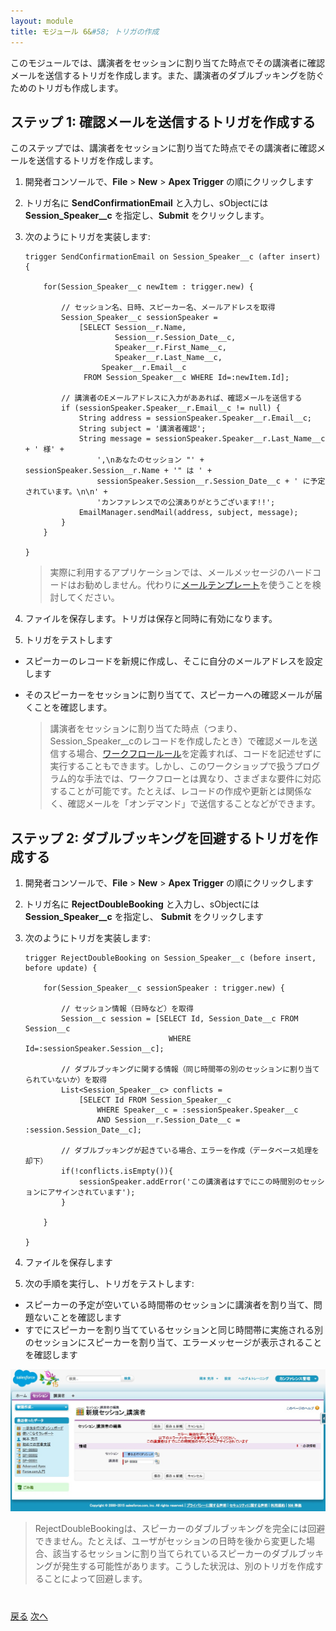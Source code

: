 ```yaml
---
layout: module
title: モジュール 6&#58; トリガの作成
---
```

このモジュールでは、講演者をセッションに割り当てた時点でその講演者に確認メールを送信するトリガを作成します。また、講演者のダブルブッキングを防ぐためのトリガも作成します。

## ステップ 1: 確認メールを送信するトリガを作成する

このステップでは、講演者をセッションに割り当てた時点でその講演者に確認メールを送信するトリガを作成します。

1. 開発者コンソールで、**File** > **New** > **Apex Trigger** の順にクリックします

1. トリガ名に **SendConfirmationEmail** と入力し、sObjectには **Session&#95;Speaker__c** を指定し、**Submit** をクリックします。

1. 次のようにトリガを実装します:

    ```
    trigger SendConfirmationEmail on Session_Speaker__c (after insert) {

        for(Session_Speaker__c newItem : trigger.new) {

            // セッション名、日時、スピーカー名、メールアドレスを取得
            Session_Speaker__c sessionSpeaker =
                [SELECT Session__r.Name,
                        Session__r.Session_Date__c,
                        Speaker__r.First_Name__c,
                        Speaker__r.Last_Name__c,
                     Speaker__r.Email__c
                 FROM Session_Speaker__c WHERE Id=:newItem.Id];

            // 講演者のEメールアドレスに入力がああれば、確認メールを送信する
            if (sessionSpeaker.Speaker__r.Email__c != null) {
                String address = sessionSpeaker.Speaker__r.Email__c;
                String subject = '講演者確認';
                String message = sessionSpeaker.Speaker__r.Last_Name__c + ' 様' +
                    ',\nあなたのセッション "' + sessionSpeaker.Session__r.Name + '" は ' +
                    sessionSpeaker.Session__r.Session_Date__c + ' に予定されています。\n\n' +
                    'カンファレンスでの公演ありがとうございます!!';
                EmailManager.sendMail(address, subject, message);
            }
        }

    }
    ```

    > 実際に利用するアプリケーションでは、メールメッセージのハードコードはお勧めしません。代わりに[メールテンプレート](https://help.salesforce.com/HTViewHelpDoc?id=admin_emailtemplates.htm)を使うことを検討してください。

1. ファイルを保存します。トリガは保存と同時に有効になります。

1. トリガをテストします
  - スピーカーのレコードを新規に作成し、そこに自分のメールアドレスを設定します
  - そのスピーカーをセッションに割り当てて、スピーカーへの確認メールが届くことを確認します。

    > 講演者をセッションに割り当てた時点（つまり、Session&#95;Speaker__cのレコードを作成したとき）で確認メールを送信する場合、[ワークフロールール](https://developer.salesforce.com/page/Workflow_Rules)を定義すれば、コードを記述せずに実行することもできます。しかし、このワークショップで扱うプログラム的な手法では、ワークフローとは異なり、さまざまな要件に対応することが可能です。たとえば、レコードの作成や更新とは関係なく、確認メールを「オンデマンド」で送信することなどができます。


## ステップ 2: ダブルブッキングを回避するトリガを作成する

1. 開発者コンソールで、**File** > **New** > **Apex Trigger** の順にクリックします

1. トリガ名に **RejectDoubleBooking** と入力し、sObjectには **Session&#95;Speaker__c** を指定し、 **Submit** をクリックします

1. 次のようにトリガを実装します:

    ```
    trigger RejectDoubleBooking on Session_Speaker__c (before insert, before update) {

        for(Session_Speaker__c sessionSpeaker : trigger.new) {

            // セッション情報（日時など）を取得
            Session__c session = [SELECT Id, Session_Date__c FROM Session__c
                                    WHERE Id=:sessionSpeaker.Session__c];

            // ダブルブッキングに関する情報（同じ時間帯の別のセッションに割り当てられていないか）を取得
            List<Session_Speaker__c> conflicts =
                [SELECT Id FROM Session_Speaker__c
                    WHERE Speaker__c = :sessionSpeaker.Speaker__c
                    AND Session__r.Session_Date__c = :session.Session_Date__c];

            // ダブルブッキングが起きている場合、エラーを作成（データベース処理を却下）
            if(!conflicts.isEmpty()){
                sessionSpeaker.addError('この講演者はすでにこの時間別のセッションにアサインされています');
            }

        }

    }
    ```

1. ファイルを保存します

1. 次の手順を実行し、トリガをテストします:
  - スピーカーの予定が空いている時間帯のセッションに講演者を割り当て、問題ないことを確認します
  - すでにスピーカーを割り当てているセッションと同じ時間帯に実施される別のセッションにスピーカーを割り当て、エラーメッセージが表示されることを確認します

  ![](images/doublebooking.jpg)

  > RejectDoubleBookingは、スピーカーのダブルブッキングを完全には回避できません。たとえば、ユーザがセッションの日時を後から変更した場合、該当するセッションに割り当てられているスピーカーのダブルブッキングが発生する可能性があります。こうした状況は、別のトリガを作成することによって回避します。



<div class="row" style="margin-top:40px;">
<div class="col-sm-12">
<a href="Accessing-Data-using-SOQL-and-DML.html" class="btn btn-default"><i class="glyphicon glyphicon-chevron-left"></i> 戻る</a>
<a href="Creating-a-Visualforce-Page.html" class="btn btn-default pull-right">次へ <i class="glyphicon glyphicon-chevron-right"></i></a>
</div>
</div>
